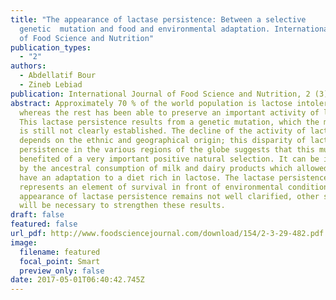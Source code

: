 ```yaml
---
title: "The appearance of lactase persistence: Between a selective
  genetic  mutation and food and environmental adaptation. International Journal
  of Food Science and Nutrition"
publication_types:
  - "2"
authors:
  - Abdellatif Bour
  - Zineb Lebiad
publication: International Journal of Food Science and Nutrition, 2 (3), 144-147.
abstract: Approximately 70 % of the world population is lactose intolerant,
  whereas the rest has been able to preserve an important activity of lactase.
  This lactase persistence results from a genetic mutation, which the mechanism
  is still not clearly established. The decline of the activity of lactase
  depends on the ethnic and geographical origin; this disparity of lactase
  persistence in the various regions of the globe suggests that this mutation
  benefited of a very important positive natural selection. It can be influenced
  by the ancestral consumption of milk and dairy products which allowed them to
  have an adaptation to a diet rich in lactose. The lactase persistence also
  represents an element of survival in front of environmental conditions. The
  appearance of lactase persistence remains not well clarified, other studies
  will be necessary to strengthen these results.
draft: false
featured: false
url_pdf: http://www.foodsciencejournal.com/download/154/2-3-29-482.pdf
image:
  filename: featured
  focal_point: Smart
  preview_only: false
date: 2017-05-01T06:40:42.745Z
---
```

